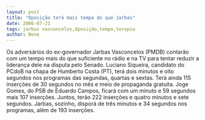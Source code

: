 ```yaml
---
layout: post
title: "Oposição terá mais tempo do que Jarbas"
date: 2006-07-21
tags: jarbas vasconcelos,Oposição,tempo,terapia
author: None
---
```


Os adversários do ex-governador Jarbas Vasconcelos (PMDB) contarão com um tempo mais do que suficiente no rádio e na TV para tentar reduzir a liderança dele na disputa pelo Senado.
Luciano Siqueira, candidato do PCdoB na chapa de Humberto Costa (PT), terá dois minutos e oito segundos nos programas das segundas, quartas e sextas. Terá ainda 115 inserções de 30 segundos no mês e meio de propaganda gratuita. Joge Gomes, do PSB de Eduardo Campos, ficará com um minuto e 59 segundos mais 107 inserções.
Juntos, terão 222 inserções e quatro minutos e sete segundos. Jarbas, sozinho, disporá de três minutos e 34 segundos nos programas, além de 193 inserções. 